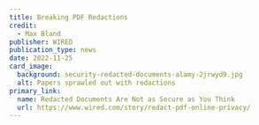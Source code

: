 ```yaml
---
title: Breaking PDF Redactions
credit:
  - Max Bland
publisher: WIRED
publication_type: news
date: 2022-11-25
card_image:
  background: security-redacted-documents-alamy-2jrwyd9.jpg
  alt: Papers sprawled out with redactions
primary_link:
  name: Redacted Documents Are Not as Secure as You Think
  url: https://www.wired.com/story/redact-pdf-online-privacy/
---
```

